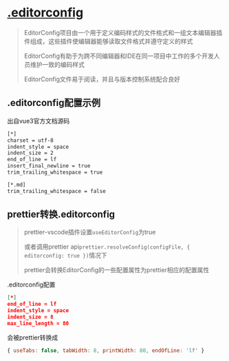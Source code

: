 # [.editorconfig](https://editorconfig.org/)

> EditorConfig项目由一个用于定义编码样式的文件格式和一组文本编辑器插件组成，这些插件使编辑器能够读取文件格式并遵守定义的样式
>
> EditorConfig有助于为跨不同编辑器和IDE在同一项目中工作的多个开发人员维护一致的编码样式
>
> EditorConfig文件易于阅读，并且与版本控制系统配合良好
>

## .editorconfig配置示例

出自vue3官方文档源码

```sh
[*]
charset = utf-8
indent_style = space
indent_size = 2
end_of_line = lf
insert_final_newline = true
trim_trailing_whitespace = true

[*.md]
trim_trailing_whitespace = false
```

## prettier转换.editorconfig

> prettier-vscode插件设置`useEditorConfig`为true
>
> 或者调用prettier api`prettier.resolveConfig(configFile, { editorconfig: true })`情况下
>
> prettier会转换EditorConfig的一些配置属性为prettier相应的配置属性

.editorconfig配置

```json
[*]
end_of_line = lf
indent_style = space
indent_size = 8
max_line_length = 80
```

会被prettier转换成

```js
{ useTabs: false, tabWidth: 8, printWidth: 80, endOfLine: 'lf' }
```







